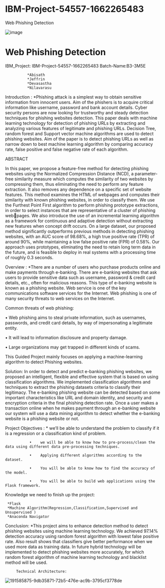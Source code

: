 # IBM-Project-54557-1662265483
Web Phishing Detection

![image](https://user-images.githubusercontent.com/85397546/199650294-04e16b50-6998-4687-b514-653aa5a7c1ab.png)

  # Web Phishing Detection
 
 
 IBM_Project: IBM-Project-54557-1662265483
 Batch-Name:B3-3M5E

  

         
              *Abisath
              *Jeffrin
              *Devasastha
              *Nilavarasu
             
Introduction :
               *Phishing  attack  is  a  simplest  way  to  obtain  sensitive information  from innocent  users. Aim  of the  phishers  is to acquire critical information like username, password and bank account details.  Cyber security  persons are now looking for trustworthy  and  steady  detection  techniques  for  phishing websites  detection. This  paper  deals with  machine learning technology for detection of phishing URLs by extracting and analyzing various features of legitimate and phishing URLs. Decision  Tree,  random  forest  and  Support  vector  machine algorithms are used to detect phishing  websites. Aim of the paper is to detect phishing URLs as  well as narrow down to best machine learning algorithm by comparing accuracy rate, false positive and false negative rate of each algorithm.
               
               
  ABSTRACT

   In this paper, we propose a feature-free method for detecting phishing websites using the Normalized Compression Distance (NCD), a parameter-free similarity measure which computes the similarity of two websites by compressing them, thus eliminating the need to perform any feature extraction. It also removes any dependence on a specific set of website features. This method examines the HTML of webpages and computes their similarity with known phishing websites, in order to classify them. We use the Furthest Point First algorithm to perform phishing prototype extractions, in order to select instances that are representative of a cluster of phishing webpages. We also introduce the use of an incremental learning algorithm as a framework for continuous and adaptive detection without extracting new features when concept drift occurs. On a large dataset, our proposed method significantly outperforms previous methods in detecting phishing websites, with an AUC score of 98.68%, a high true positive rate (TPR) of around 90%, while maintaining a low false positive rate (FPR) of 0.58%. Our approach uses prototypes, eliminating the need to retain long term data in the future, and is feasible to deploy in real systems with a processing time of roughly 0.3 seconds.

Overview :
            *There are a number of users who purchase products online and make payments through e-banking. There are e-banking websites that ask users to provide sensitive data such as username, password & credit card details, etc., often for malicious reasons. This type of e-banking website is known as a phishing website. Web service is one of the key communications software services for the Internet. Web phishing is one of many security threats to web services on the Internet. 
          
          
          
Common threats of web phishing:

•	Web phishing aims to steal private information, such as usernames, passwords, and credit card details, by way of impersonating a legitimate entity.

•	It will lead to information disclosure and property damage.

•	Large organizations may get trapped in different kinds of scams.

This Guided Project mainly focuses on applying a machine-learning algorithm to detect Phishing websites.

Solution:
In order to detect and predict e-banking phishing websites, we proposed an intelligent, flexible and effective system that is based on using classification algorithms.  We implemented classification algorithms and techniques to extract the phishing datasets criteria to classify their legitimacy. The e-banking phishing website can be detected based on some important characteristics like URL and domain identity, and security and encryption criteria in the final phishing detection rate. Once a user makes a transaction online when he makes payment through an e-banking website our system will use a data mining algorithm to detect whether the e-banking website is a phishing website or not.



Project Objectives :
               * we’ll be able to understand the problem to classify if it is a regression or a classification kind of problem.
              
               •	we will be able to know how to pre-process/clean the data using different data pre-processing techniques.
               
               •	Applying different algorithms according to the dataset.
               
               •	You will be able to know how to find the accuracy of the model.
               
               •	You will be able to build web applications using the Flask framework.


Knowledge we need to finish up the project:

     *Flask
     *Machine Algorithm(Regression,Classification,Supervised and Unsupervised )
     *Anaconda Navigator


Conclusion:
               *This  project aims  to  enhance  detection  method  to  detect phishing  websites  using  machine  learning  technology.  We achieved  97.14%  detection  accuracy  using  random  forest algorithm  with  lowest false positive rate.  Also result shows that  classifiers give better  performance when we used more data as training data. In  future  hybrid  technology  will  be  implemented  to  detect phishing websites more accurately,  for  which random  forest algorithm  of  machine  learning  technology  and  blacklist method will be used.
         
         
         
         Technical Architecture:

![191585875-9db35871-72b5-476e-ac9b-3795cf3778de](https://user-images.githubusercontent.com/85397546/199651037-95eb9a2a-ce7d-4ebc-b486-03519627d2c2.png)
